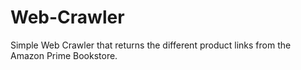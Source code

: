 # Web-Crawler
Simple Web Crawler that returns the different product links from the Amazon Prime Bookstore.
